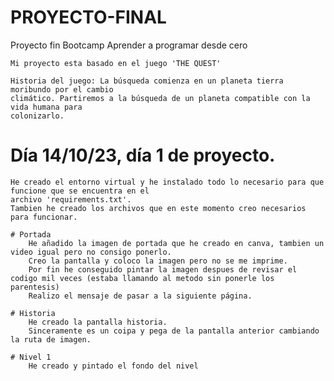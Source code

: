 # PROYECTO-FINAL
Proyecto fin Bootcamp Aprender a programar desde cero

    Mi proyecto esta basado en el juego 'THE QUEST'

    Historia del juego: La búsqueda comienza en un planeta tierra moribundo por el cambio
    climático. Partiremos a la búsqueda de un planeta compatible con la vida humana para
    colonizarlo.

# Día 14/10/23, día 1 de proyecto.
    He creado el entorno virtual y he instalado todo lo necesario para que funcione que se encuentra en el
    archivo 'requirements.txt'. 
    Tambien he creado los archivos que en este momento creo necesarios para funcionar.
    
    # Portada
        He añadido la imagen de portada que he creado en canva, tambien un video igual pero no consigo ponerlo.
        Creo la pantalla y coloco la imagen pero no se me imprime.
        Por fin he conseguido pintar la imagen despues de revisar el codigo mil veces (estaba llamando al metodo sin ponerle los parentesis)
        Realizo el mensaje de pasar a la siguiente página.

    # Historia
        He creado la pantalla historia.
        Sinceramente es un coipa y pega de la pantalla anterior cambiando la ruta de imagen.

    # Nivel 1 
        He creado y pintado el fondo del nivel